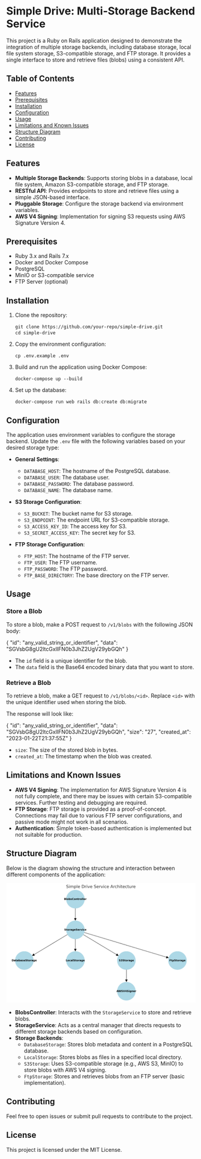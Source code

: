# Simple Drive: Multi-Storage Backend Service

This project is a Ruby on Rails application designed to demonstrate the integration of multiple storage backends, including database storage, local file system storage, S3-compatible storage, and FTP storage. It provides a single interface to store and retrieve files (blobs) using a consistent API.

## Table of Contents
- [Features](#features)
- [Prerequisites](#prerequisites)
- [Installation](#installation)
- [Configuration](#configuration)
- [Usage](#usage)
- [Limitations and Known Issues](#limitations-and-known-issues)
- [Structure Diagram](#structure-diagram)
- [Contributing](#contributing)
- [License](#license)

## Features
- **Multiple Storage Backends**: Supports storing blobs in a database, local file system, Amazon S3-compatible storage, and FTP storage.
- **RESTful API**: Provides endpoints to store and retrieve files using a simple JSON-based interface.
- **Pluggable Storage**: Configure the storage backend via environment variables.
- **AWS V4 Signing**: Implementation for signing S3 requests using AWS Signature Version 4.

## Prerequisites
- Ruby 3.x and Rails 7.x
- Docker and Docker Compose
- PostgreSQL
- MinIO or S3-compatible service
- FTP Server (optional)

## Installation
1. Clone the repository:

    ```
    git clone https://github.com/your-repo/simple-drive.git
    cd simple-drive
    ```

2. Copy the environment configuration:

    ```
    cp .env.example .env
    ```

3. Build and run the application using Docker Compose:

    ```
    docker-compose up --build
    ```

4. Set up the database:

    ```
    docker-compose run web rails db:create db:migrate
    ```

## Configuration
The application uses environment variables to configure the storage backend. Update the `.env` file with the following variables based on your desired storage type:

- **General Settings**:
  - `DATABASE_HOST`: The hostname of the PostgreSQL database.
  - `DATABASE_USER`: The database user.
  - `DATABASE_PASSWORD`: The database password.
  - `DATABASE_NAME`: The database name.

- **S3 Storage Configuration**:
  - `S3_BUCKET`: The bucket name for S3 storage.
  - `S3_ENDPOINT`: The endpoint URL for S3-compatible storage.
  - `S3_ACCESS_KEY_ID`: The access key for S3.
  - `S3_SECRET_ACCESS_KEY`: The secret key for S3.

- **FTP Storage Configuration**:
  - `FTP_HOST`: The hostname of the FTP server.
  - `FTP_USER`: The FTP username.
  - `FTP_PASSWORD`: The FTP password.
  - `FTP_BASE_DIRECTORY`: The base directory on the FTP server.

## Usage
### Store a Blob
To store a blob, make a POST request to `/v1/blobs` with the following JSON body:

{ "id": "any_valid_string_or_identifier", "data": "SGVsbG8gU2ltcGxlIFN0b3JhZ2UgV29ybGQh" }

- The `id` field is a unique identifier for the blob.
- The `data` field is the Base64 encoded binary data that you want to store.

### Retrieve a Blob
To retrieve a blob, make a GET request to `/v1/blobs/<id>`. Replace `<id>` with the unique identifier used when storing the blob.

The response will look like:

{ "id": "any_valid_string_or_identifier", "data": "SGVsbG8gU2ltcGxlIFN0b3JhZ2UgV29ybGQh", "size": "27", "created_at": "2023-01-22T21:37:55Z" }

- `size`: The size of the stored blob in bytes.
- `created_at`: The timestamp when the blob was created.

## Limitations and Known Issues
- **AWS V4 Signing**: The implementation for AWS Signature Version 4 is not fully complete, and there may be issues with certain S3-compatible services. Further testing and debugging are required.
- **FTP Storage**: FTP storage is provided as a proof-of-concept. Connections may fail due to various FTP server configurations, and passive mode might not work in all scenarios.
- **Authentication**: Simple token-based authentication is implemented but not suitable for production.

## Structure Diagram
Below is the diagram showing the structure and interaction between different components of the application:

![Structure Diagram](README/output.png)

- **BlobsController**: Interacts with the `StorageService` to store and retrieve blobs.
- **StorageService**: Acts as a central manager that directs requests to different storage backends based on configuration.
- **Storage Backends**:
    - `DatabaseStorage`: Stores blob metadata and content in a PostgreSQL database.
    - `LocalStorage`: Stores blobs as files in a specified local directory.
    - `S3Storage`: Uses S3-compatible storage (e.g., AWS S3, MinIO) to store blobs with AWS V4 signing.
    - `FtpStorage`: Stores and retrieves blobs from an FTP server (basic implementation).

## Contributing
Feel free to open issues or submit pull requests to contribute to the project.

## License
This project is licensed under the MIT License.
